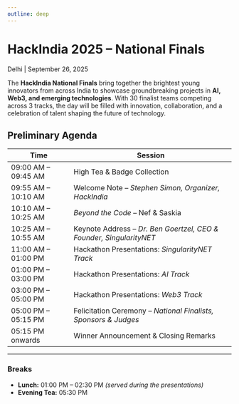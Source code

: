 ```yaml
---
outline: deep
---
```


# HackIndia 2025 – National Finals  
 Delhi | September 26, 2025  

The **HackIndia National Finals** bring together the brightest young innovators from across India to showcase groundbreaking projects in **AI, Web3, and emerging technologies**. With 30 finalist teams competing across 3 tracks, the day will be filled with innovation, collaboration, and a celebration of talent shaping the future of technology.  


## Preliminary Agenda  

| Time              | Session                                                                 |
|-------------------|-------------------------------------------------------------------------|
| 09:00 AM – 09:45 AM | High Tea & Badge Collection                                             |
| 09:55 AM – 10:10 AM | Welcome Note – *Stephen Simon, Organizer, HackIndia*                   |
| 10:10 AM – 10:25 AM | *Beyond the Code* – Nef & Saskia                                       |
| 10:25 AM – 10:55 AM | Keynote Address – *Dr. Ben Goertzel, CEO & Founder, SingularityNET*    |
| 11:00 AM – 01:00 PM | Hackathon Presentations: *SingularityNET Track*                        |
| 01:00 PM – 03:00 PM | Hackathon Presentations: *AI Track*                                    |
| 03:00 PM – 05:00 PM | Hackathon Presentations: *Web3 Track*                                  |
| 05:00 PM – 05:15 PM | Felicitation Ceremony – *National Finalists, Sponsors & Judges*        |
| 05:15 PM onwards    | Winner Announcement & Closing Remarks                                  |

---

### Breaks  
- **Lunch:** 01:00 PM – 02:30 PM  *(served during the presentations)*
- **Evening Tea:** 05:30 PM  



